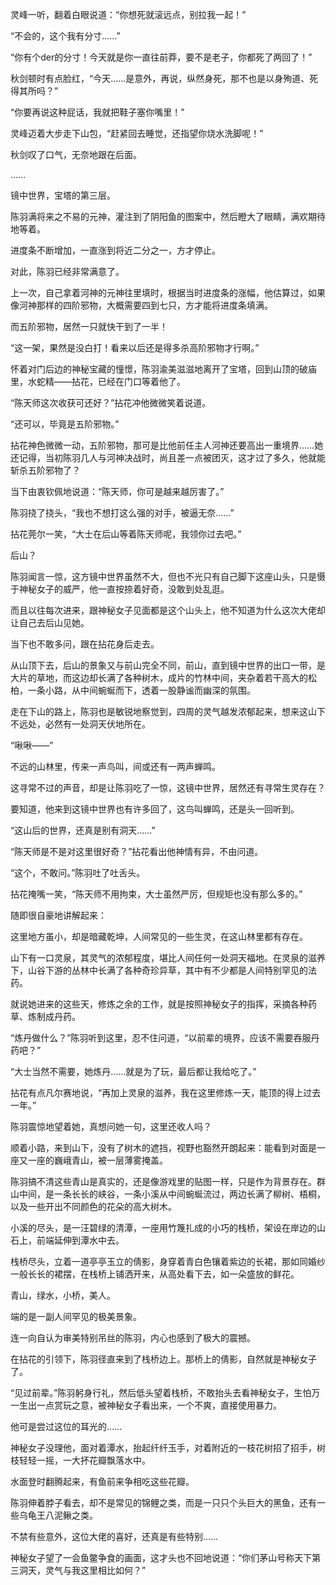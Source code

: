 灵峰一听，翻着白眼说道：“你想死就滚远点，别拉我一起！”

“不会的，这个我有分寸……”

“你有个der的分寸！今天就是你一直往前莽，要不是老子，你都死了两回了！”

秋剑顿时有点脸红，“今天……是意外，再说，纵然身死，那不也是以身殉道、死得其所吗？”

“你要再说这种屁话，我就把鞋子塞你嘴里！”

灵峰迈着大步走下山包，“赶紧回去睡觉，还指望你烧水洗脚呢！”

秋剑叹了口气，无奈地跟在后面。

……

镜中世界，宝塔的第三层。

陈羽满将来之不易的元神，灌注到了阴阳鱼的图案中，然后瞪大了眼睛，满欢期待地等着。

进度条不断增加，一直涨到将近二分之一，方才停止。

对此，陈羽已经非常满意了。

上一次，自己拿着河神的元神往里填时，根据当时进度条的涨幅，他估算过，如果像河神那样的四阶邪物，大概需要四到七只，方才能将进度条填满。

而五阶邪物，居然一只就快干到了一半！

“这一架，果然是没白打！看来以后还是得多杀高阶邪物才行啊。”

怀着对门后边的神秘宝藏的憧憬，陈羽渝美滋滋地离开了宝塔，回到山顶的破庙里，水蛇精——拈花，已经在门口等着他了。

“陈天师这次收获可还好？”拈花冲他微微笑着说道。

“还可以，毕竟是五阶邪物。”

拈花神色微微一动，五阶邪物，那可是比他前任主人河神还要高出一重境界……她还记得，当初陈羽几人与河神决战时，尚且差一点被团灭，这才过了多久，他就能斩杀五阶邪物了？

当下由衷钦佩地说道：“陈天师，你可是越来越厉害了。”

陈羽挠了挠头，“我也不想打这么强的对手，被逼无奈……”

拈花莞尔一笑，“大士在后山等着陈天师呢，我领你过去吧。”

后山？

陈羽闻言一惊，这方镜中世界虽然不大，但也不光只有自己脚下这座山头，只是慑于神秘女子的威严，他一直按捺着好奇，没敢到处乱逛。

而且以往每次进来，跟神秘女子见面都是这个山头上，他不知道为什么这次大佬却让自己去后山见她。

当下也不敢多问，跟在拈花身后走去。

从山顶下去，后山的景象又与前山完全不同，前山，直到镜中世界的出口一带，是大片的草地，而这边却长满了各种树木，成片的竹林中间，夹杂着若干高大的松柏，一条小路，从中间蜿蜒而下，透着一股静谧而幽深的氛围。

走在下山的路上，陈羽也是敏锐地察觉到，四周的灵气越发浓郁起来，想来这山下不远处，必然有一处洞天伏地所在。

“啾啾——”

不远的山林里，传来一声鸟叫，间或还有一两声蝉鸣。

这寻常不过的声音，却是让陈羽吃了一惊，这镜中世界，居然还有寻常生灵存在？

要知道，他来到这镜中世界也有许多回了，这鸟叫蝉鸣，还是头一回听到。

“这山后的世界，还真是别有洞天……”

“陈天师是不是对这里很好奇？”拈花看出他神情有异，不由问道。

“这个，不敢问。”陈羽吐了吐舌头。

拈花掩嘴一笑，“陈天师不用拘束，大士虽然严厉，但规矩也没有那么多的。”

随即很自豪地讲解起来：

这里地方虽小，却是暗藏乾坤，人间常见的一些生灵，在这山林里都有存在。

山下有一口灵泉，其灵气的浓郁程度，堪比人间任何一处洞天福地。在灵泉的滋养下，山谷下游的丛林中长满了各种奇珍异草，其中有不少都是人间特别罕见的法药。

就说她进来的这些天，修炼之余的工作，就是按照神秘女子的指挥，采摘各种药草、炼制成丹药。

“炼丹做什么？”陈羽听到这里，忍不住问道，“以前辈的境界，应该不需要吞服丹药吧？”

“大士当然不需要，她炼丹……就是为了玩，最后都让我给吃了。”

拈花有点凡尔赛地说，“再加上灵泉的滋养，我在这里修炼一天，能顶的得上过去一年。”

陈羽震惊地望着她，真想问她一句，这里还收人吗？

顺着小路，来到山下，没有了树木的遮挡，视野也豁然开朗起来：能看到对面是一座又一座的巍峨青山，被一层薄雾掩盖。

陈羽搞不清这些青山是真实的，还是像游戏里的贴图一样，只是作为背景存在。群山中间，是一条长长的峡谷，一条小溪从中间蜿蜒流过，两边长满了柳树、梧桐，以及一些开出不同颜色的花朵的高大树木。

小溪的尽头，是一汪碧绿的清潭，一座用竹篾扎成的小巧的栈桥，架设在岸边的山石上，前端延伸到潭水中去。

栈桥尽头，立着一道亭亭玉立的倩影，身穿着青白色镶着紫边的长裙，那如同婚纱一般长长的裙摆，在栈桥上铺洒开来，从高处看下去，如一朵盛放的鲜花。

青山，绿水，小桥，美人。

端的是一副人间罕见的极美景象。

连一向自认为审美特别吊丝的陈羽，内心也感到了极大的震撼。

在拈花的引领下，陈羽径直来到了栈桥边上。那桥上的倩影，自然就是神秘女子了。

“见过前辈。”陈羽躬身行礼，然后低头望着栈桥，不敢抬头去看神秘女子，生怕万一生出一点赏玩之意，被神秘女子看出来，一个不爽，直接使用暴力。

他可是尝过这位的耳光的……

神秘女子没理他，面对着潭水，抬起纤纤玉手，对着附近的一枝花树招了招手，树枝轻轻一摇，一大抔花瓣飘落水中。

水面登时翻腾起来，有鱼前来争相吃这些花瓣。

陈羽伸着脖子看去，却不是常见的锦鲤之类，而是一只只个头巨大的黑鱼，还有一些乌龟王八泥鳅之类。

不禁有些意外，这位大佬的喜好，还真是有些特别……

神秘女子望了一会鱼鳖争食的画面，这才头也不回地说道：“你们茅山号称天下第三洞天，灵气与我这里相比如何？”
